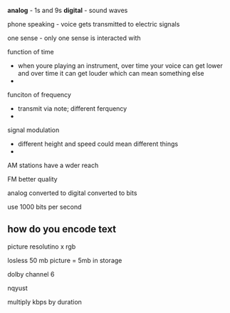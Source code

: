 __analog__ - 1s and 9s
__digital__ - sound waves

phone speaking - voice gets transmitted to electric signals

one sense - only one sense is interacted with

function of time
- when youre playing an instrument, over time your voice can get lower and over time it can get louder which can mean something else
- 

funciton of frequency
- transmit via note; different ferquency
- 
signal modulation
- different height and speed could mean different things
- 
AM stations have a wder reach

FM better quality

analog converted to digital converted to bits

use 1000 bits per second

how do you encode text
- 
picture resolutino x rgb

losless
50 mb picture = 5mb in storage

dolby channel 6

nqyust

multiply kbps by duration